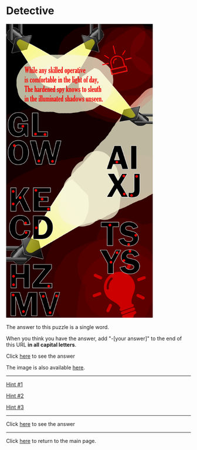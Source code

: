 # Detective

<img src="/images/Detective.jpg" alt="Spy Stuff" style="width:400px;height:800px;">

The answer to this puzzle is a single word.

When you think you have the answer, add "-[your answer]" to the end of this URL **in all capital letters**.

Click [here](Detective-SNOOP) to see the answer

The image is also available [here](../../images/Detective.jpg).

-----

[Hint #1](Detective/Hint1.md)

[Hint #2](Detective/Hint2.md)

[Hint #3](Detective/Hint3.md)

-----

Click [here](Detective-SNOOP) to see the answer

-----

Click [here](../..) to return to the main page.
